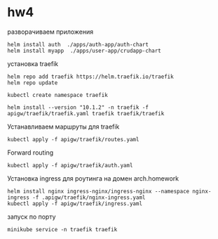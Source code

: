 # hw4
разворачиваем приложения 
````
helm install auth  ./apps/auth-app/auth-chart
helm install myapp  ./apps/user-app/crudapp-chart
````

установка traefik
````
helm repo add traefik https://helm.traefik.io/traefik
helm repo update

kubectl create namespace traefik

helm install --version "10.1.2" -n traefik -f apigw/traefik/traefik.yaml traefik traefik/traefik
````

Устанавливаем маршруты для traefik
````
kubectl apply -f apigw/traefik/routes.yaml
````

Forward routing
````
kubectl apply -f apigw/traefik/auth.yaml
````

Установка ingress для роутинга на домен arch.homework
````
helm install nginx ingress-nginx/ingress-nginx --namespace nginx-ingress -f .apigw/traefik/nginx-ingress.yaml
kubectl apply -f apigw/traefik/ingress.yaml
````

запуск по порту 
````
minikube service -n traefik traefik
````

